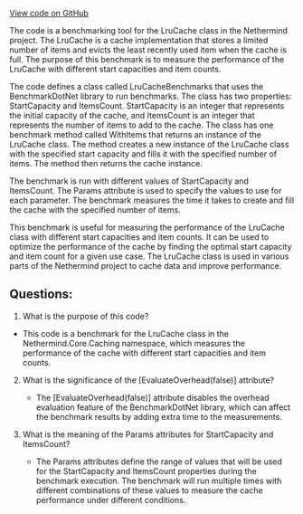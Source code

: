 [View code on GitHub](https://github.com/nethermindeth/nethermind/Nethermind.Benchmark/Core/LruCacheBenchmarks.cs)

The code is a benchmarking tool for the LruCache class in the Nethermind project. The LruCache is a cache implementation that stores a limited number of items and evicts the least recently used item when the cache is full. The purpose of this benchmark is to measure the performance of the LruCache with different start capacities and item counts.

The code defines a class called LruCacheBenchmarks that uses the BenchmarkDotNet library to run benchmarks. The class has two properties: StartCapacity and ItemsCount. StartCapacity is an integer that represents the initial capacity of the cache, and ItemsCount is an integer that represents the number of items to add to the cache. The class has one benchmark method called WithItems that returns an instance of the LruCache class. The method creates a new instance of the LruCache class with the specified start capacity and fills it with the specified number of items. The method then returns the cache instance.

The benchmark is run with different values of StartCapacity and ItemsCount. The Params attribute is used to specify the values to use for each parameter. The benchmark measures the time it takes to create and fill the cache with the specified number of items.

This benchmark is useful for measuring the performance of the LruCache class with different start capacities and item counts. It can be used to optimize the performance of the cache by finding the optimal start capacity and item count for a given use case. The LruCache class is used in various parts of the Nethermind project to cache data and improve performance.
## Questions: 
 1. What is the purpose of this code?
   - This code is a benchmark for the LruCache class in the Nethermind.Core.Caching namespace, which measures the performance of the cache with different start capacities and item counts.

2. What is the significance of the [EvaluateOverhead(false)] attribute?
   - The [EvaluateOverhead(false)] attribute disables the overhead evaluation feature of the BenchmarkDotNet library, which can affect the benchmark results by adding extra time to the measurements.

3. What is the meaning of the Params attributes for StartCapacity and ItemsCount?
   - The Params attributes define the range of values that will be used for the StartCapacity and ItemsCount properties during the benchmark execution. The benchmark will run multiple times with different combinations of these values to measure the cache performance under different conditions.